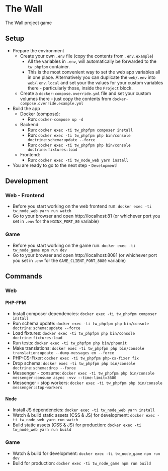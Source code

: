 # The Wall

The Wall project game


## Setup

* Prepare the environment
  * Create your own `.env` file (copy the contents from `.env.example`)
    * All the variables in `.env`, will automatically be forwarded to the `tw_phpfpm` container.
    * This is the most convenient way to set the web app variables all in one place. Alternatively you can duplicate the `web/.env` into `web/.env.local` and set your the values for your custom variables there - particularly those, inside the `Project` block.
  * Create a `docker-compose.override.yml` file and set your custom volumes there - just copy the contents from `docker-compose.override.example.yml`
* Build the app
  * Docker (compose):
    * Run: `docker-compose up -d`
  * Backend:
    * Run: `docker exec -ti tw_phpfpm composer install`
    * Run: `docker exec -ti tw_phpfpm php bin/console doctrine:schema:update --force`
    * Run: `docker exec -ti tw_phpfpm php bin/console doctrine:fixtures:load`
  * Frontend:
    * Run: `docker exec -ti tw_node_web yarn install`
* You are ready to go to the next step - `Development`!


## Development

### Web - Frontend

* Before you start working on the web frontend run: `docker exec -ti tw_node_web yarn run watch`
* Go to your browser and open http://localhost:81 (or whichever port you set in `.env` for the `NGINX_PORT_80` variable)

### Game

* Before you start working on the game run: `docker exec -ti tw_node_game npm run dev`
* Go to your browser and open http://localhost:8081 (or whichever port you set in `.env` for the `GAME_CLIENT_PORT_8080` variable)


## Commands

### Web

#### PHP-FPM

* Install composer dependencies: `docker exec -ti tw_phpfpm composer install`
* Run schema update: `docker exec -ti tw_phpfpm php bin/console doctrine:schema:update --force`
* Load fixtures: `docker exec -ti tw_phpfpm php bin/console doctrine:fixtures:load`
* Run tests: `docker exec -ti tw_phpfpm php bin/phpunit`
* Make translations: `docker exec -ti tw_phpfpm php bin/console translation:update --dump-messages en --force`
* PHP-CS-Fixer: `docker exec -ti tw_phpfpm php-cs-fixer fix`
* Drop schema: `docker exec -ti tw_phpfpm php bin/console doctrine:schema:drop --force`
* Messenger - consume: `docker exec -ti tw_phpfpm php bin/console messenger:consume async -vvv --time-limit=3600`
* Messenger - stop workers: `docker exec -ti tw_phpfpm php bin/console messenger:stop-workers`

#### Node

* Install JS dependencies: `docker exec -ti tw_node_web yarn install`
* Watch & build static assets (CSS & JS) for development: `docker exec -ti tw_node_web yarn run watch`
* Build static assets (CSS & JS) for production: `docker exec -ti tw_node_web yarn run build`

### Game

* Watch & build for development: `docker exec -ti tw_node_game npm run dev`
* Build for production: `docker exec -ti tw_node_game npm run build`
